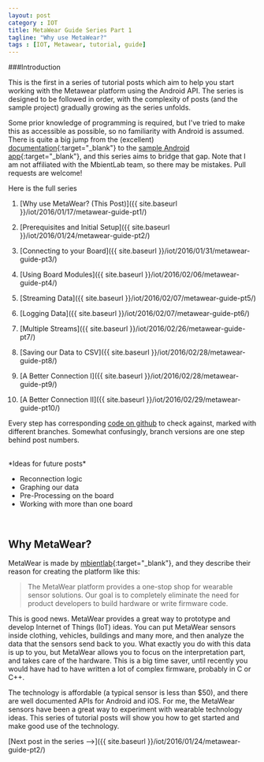 ```yaml
---
layout: post
category : IOT
title: MetaWear Guide Series Part 1
tagline: "Why use MetaWear?"
tags : [IOT, Metawear, tutorial, guide]
---
```


###Introduction

This is the first in a series of tutorial posts which aim to help you start working with the Metawear platform using the Android API. The series is designed to be followed in order, with the complexity of posts (and the sample project) gradually growing as the series unfolds.

Some prior knowledge of programming is required, but I've tried to make this as accessible as possible, so no familiarity with Android is assumed. There is quite a big jump from the (excellent) [documentation](https://mbientlab.com/androiddocs/){:target="_blank"} to the [sample Android app](https://github.com/mbientlab/Metawear-SampleAndroidApp){:target="_blank"}, and this series aims to bridge that gap. Note that I am not affiliated with the MbientLab team, so there may be mistakes. Pull requests are welcome!

Here is the full series

1) [Why use MetaWear? (This Post)]({{ site.baseurl }}/iot/2016/01/17/metawear-guide-pt1/)

2) [Prerequisites and Initial Setup]({{ site.baseurl }}/iot/2016/01/24/metawear-guide-pt2/)

3) [Connecting to your Board]({{ site.baseurl }}/iot/2016/01/31/metawear-guide-pt3/)

4) [Using Board Modules]({{ site.baseurl }}/iot/2016/02/06/metawear-guide-pt4/)

5) [Streaming Data]({{ site.baseurl }}/iot/2016/02/07/metawear-guide-pt5/)

6) [Logging Data]({{ site.baseurl }}/iot/2016/02/07/metawear-guide-pt6/)

7) [Multiple Streams]({{ site.baseurl }}/iot/2016/02/26/metawear-guide-pt7/)

8) [Saving our Data to CSV]({{ site.baseurl }}/iot/2016/02/28/metawear-guide-pt8/)

9) [A Better Connection I]({{ site.baseurl }}/iot/2016/02/28/metawear-guide-pt9/)

10) [A Better Connection II]({{ site.baseurl }}/iot/2016/02/29/metawear-guide-pt10/)

Every step has corresponding [code on github](https://github.com/ChristopherGS/MetawearGuide) to check against, marked with different branches. Somewhat confusingly, branch versions are one step behind post numbers.

<br>
*Ideas for future posts*

- Reconnection logic
- Graphing our data
- Pre-Processing on the board
- Working with more than one board



<br>

## Why MetaWear?


MetaWear is made by [mbientlab](https://mbientlab.com/metawear/){:target="_blank"}, and they describe their reason for creating the platform like this:

>The MetaWear platform provides a one-stop shop for wearable sensor solutions. Our goal is to completely eliminate the need for product developers to build hardware or write firmware code.

This is good news. MetaWear provides a great way to prototype and develop Internet of Things (IoT) ideas. You can put MetaWear sensors inside clothing, vehicles, buildings and many more, and then analyze the data that the sensors send back to you. What exactly you do with this data is up to you, but MetaWear allows you to focus on the interpretation part, and takes care of the hardware. This is a big time saver, until recently you would have had to have written a lot of complex firmware, probably in C or C++. 

The technology is affordable (a typical sensor is less than $50), and there are well documented APIs for Android and iOS. For me, the MetaWear sensors have been a great way to experiment with wearable technology ideas. This series of tutorial posts will show you how to get started and make good use of the technology.

[Next post in the series -->]({{ site.baseurl }}/iot/2016/01/24/metawear-guide-pt2/)




